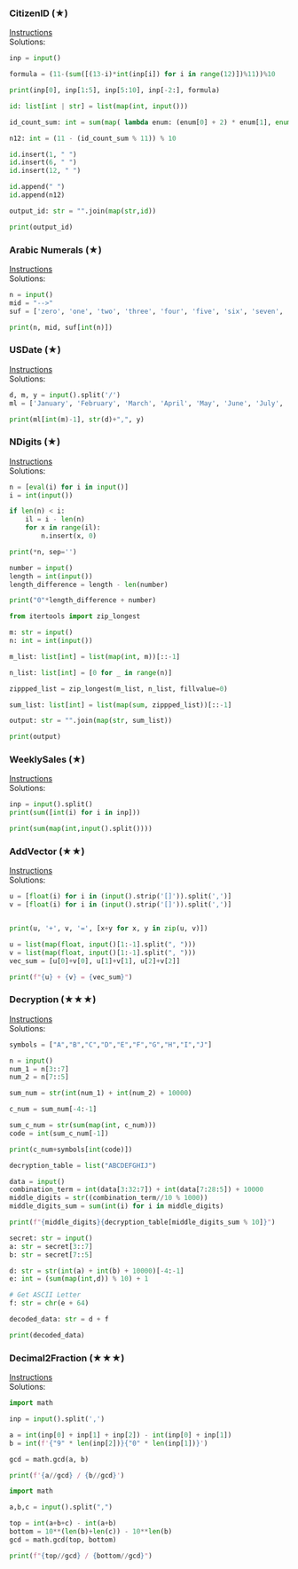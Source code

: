 ### ​CitizenID (​★)

[Instructions](https://2190101.nattee.net/problems/840/get_statement/02_StrList_01.pdf)\
Solutions:

```python
inp = input()

formula = (11-(sum([(13-i)*int(inp[i]) for i in range(12)])%11))%10

print(inp[0], inp[1:5], inp[5:10], inp[-2:], formula)
```
```python
id: list[int | str] = list(map(int, input()))

id_count_sum: int = sum(map( lambda enum: (enum[0] + 2) * enum[1], enumerate(id[::-1]) ))

n12: int = (11 - (id_count_sum % 11)) % 10

id.insert(1, " ")
id.insert(6, " ")
id.insert(12, " ")

id.append(" ")
id.append(n12)

output_id: str = "".join(map(str,id))

print(output_id)
```
### ​Arabic ​Numerals (​★)

[Instructions](https://2190101.nattee.net/problems/841/get_statement/02_StrList_02.pdf)\
Solutions:

```python
n = input()
mid = "-->"
suf = ['zero', 'one', 'two', 'three', 'four', 'five', 'six', 'seven', 'eight', 'nine']

print(n, mid, suf[int(n)])
```

### ​USDate (​★)

[Instructions](https://2190101.nattee.net/problems/842/get_statement/02_StrList_03.pdf)\
Solutions:

```python
d, m, y = input().split('/')
ml = ['January', 'February', 'March', 'April', 'May', 'June', 'July', 'August', 'September', 'October', 'November', 'December']

print(ml[int(m)-1], str(d)+",", y)
```

### ​NDigits (​★)

[Instructions](https://2190101.nattee.net/problems/843/get_statement/02_StrList_04.pdf)\
Solutions:

```python
n = [eval(i) for i in input()]
i = int(input())

if len(n) < i:
    il = i - len(n)
    for x in range(il):
        n.insert(x, 0)

print(*n, sep='')
```

```python
number = input()
length = int(input())
length_difference = length - len(number)

print("0"*length_difference + number)
```
```python
from itertools import zip_longest

m: str = input()
n: int = int(input())

m_list: list[int] = list(map(int, m))[::-1]

n_list: list[int] = [0 for _ in range(n)]

zippped_list = zip_longest(m_list, n_list, fillvalue=0)

sum_list: list[int] = list(map(sum, zippped_list))[::-1]

output: str = "".join(map(str, sum_list))

print(output)
```
### ​WeeklySales (​★)

[Instructions](https://2190101.nattee.net/problems/844/get_statement/02_StrList_05.pdf)\
Solutions:

```python
inp = input().split()
print(sum([int(i) for i in inp]))
```

```python
print(sum(map(int,input().split())))
```

### ​AddVector (​★★)

[Instructions](https://2190101.nattee.net/problems/845/get_statement/02_StrList_06.pdf)\
Solutions:

```python
u = [float(i) for i in (input().strip('[]')).split(',')]
v = [float(i) for i in (input().strip('[]')).split(',')]


print(u, '+', v, '=', [x+y for x, y in zip(u, v)])
```

```python
u = list(map(float, input()[1:-1].split(", ")))
v = list(map(float, input()[1:-1].split(", ")))
vec_sum = [u[0]+v[0], u[1]+v[1], u[2]+v[2]]

print(f"{u} + {v} = {vec_sum}")
```

### ​Decryption (​★★★)

[Instructions](https://2190101.nattee.net/problems/846/get_statement/02_StrList_07.pdf)\
Solutions:

```python
symbols = ["A","B","C","D","E","F","G","H","I","J"]

n = input()
num_1 = n[3::7]
num_2 = n[7::5]

sum_num = str(int(num_1) + int(num_2) + 10000)

c_num = sum_num[-4:-1]

sum_c_num = str(sum(map(int, c_num)))
code = int(sum_c_num[-1])

print(c_num+symbols[int(code)])
```

```python
decryption_table = list("ABCDEFGHIJ")

data = input()
combination_term = int(data[3:32:7]) + int(data[7:28:5]) + 10000
middle_digits = str((combination_term//10 % 1000))
middle_digits_sum = sum(int(i) for i in middle_digits)

print(f"{middle_digits}{decryption_table[middle_digits_sum % 10]}")
```
```python
secret: str = input()
a: str = secret[3::7]
b: str = secret[7::5]

d: str = str(int(a) + int(b) + 10000)[-4:-1]
e: int = (sum(map(int,d)) % 10) + 1

# Get ASCII Letter
f: str = chr(e + 64)

decoded_data: str = d + f

print(decoded_data)
```
### ​Decimal2Fraction (​★★★)

[Instructions](https://2190101.nattee.net/problems/1038/get_statement/02_StrList_08.pdf)\
Solutions:

```python
import math

inp = input().split(',')

a = int(inp[0] + inp[1] + inp[2]) - int(inp[0] + inp[1])
b = int(f'{"9" * len(inp[2])}{"0" * len(inp[1])}')

gcd = math.gcd(a, b)

print(f'{a//gcd} / {b//gcd}')
```

```python
import math

a,b,c = input().split(",")

top = int(a+b+c) - int(a+b)
bottom = 10**(len(b)+len(c)) - 10**len(b)
gcd = math.gcd(top, bottom)

print(f"{top//gcd} / {bottom//gcd}")
```
